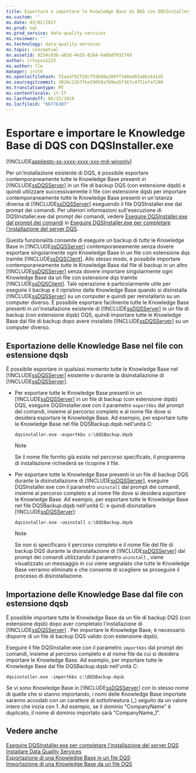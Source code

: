 ```yaml
---
title: Esportare e importare le Knowledge Base di DQS con DQSInstaller.exe | Microsoft Docs
ms.custom: ''
ms.date: 03/01/2017
ms.prod: sql
ms.prod_service: data-quality-services
ms.reviewer: ''
ms.technology: data-quality-services
ms.topic: conceptual
ms.assetid: 8234c63b-a018-4e55-8184-9a6bdf03274d
author: lrtoyou1223
ms.author: lle
manager: jroth
ms.openlocfilehash: f2ae4792f20cf59b08a280ff160ad03a0b1641d5
ms.sourcegitcommit: 3026c22b7fba19059a769ea5f367c4f51efaf286
ms.translationtype: MT
ms.contentlocale: it-IT
ms.lasthandoff: 06/15/2019
ms.locfileid: "66776387"
---
```

# <a name="export-and-import-dqs-knowledge-bases-using-dqsinstallerexe"></a>Esportare e importare le Knowledge Base di DQS con DQSInstaller.exe

[!INCLUDE[appliesto-ss-xxxx-xxxx-xxx-md-winonly](../../includes/appliesto-ss-xxxx-xxxx-xxx-md-winonly.md)]

  Per un'installazione esistente di DQS, è possibile esportare contemporaneamente tutte le Knowledge Base presenti in [!INCLUDE[ssDQSServer](../../includes/ssdqsserver-md.md)] in un file di backup DQS (con estensione dqsb) e quindi utilizzare successivamente il file con estensione dqsb per importare contemporaneamente tutte le Knowledge Base presenti in un'istanza diversa di [!INCLUDE[ssDQSServer](../../includes/ssdqsserver-md.md)] eseguendo il file DQSInstaller.exe dal prompt dei comandi. Per ulteriori informazioni sull'esecuzione di DQSInstaller.exe dal prompt dei comandi, vedere [Eseguire DQSInstaller.exe dal prompt dei comandi](../../data-quality-services/install-windows/run-dqsinstaller-exe-to-complete-data-quality-server-installation.md#CommandPrompt) in [Eseguire DQSInstaller.exe per completare l'installazione del server DQS](../../data-quality-services/install-windows/run-dqsinstaller-exe-to-complete-data-quality-server-installation.md).  
  
 Questa funzionalità consente di eseguire un backup di *tutte* le Knowledge Base in [!INCLUDE[ssDQSServer](../../includes/ssdqsserver-md.md)] contemporaneamente senza dovere esportare singolarmente ogni Knowledge Base in un file con estensione dqs tramite [!INCLUDE[ssDQSClient](../../includes/ssdqsclient-md.md)]. Allo stesso modo, è possibile importare contemporaneamente *tutte* le Knowledge Base dal file di backup in un altro [!INCLUDE[ssDQSServer](../../includes/ssdqsserver-md.md)] senza dovere importare singolarmente ogni Knowledge Base da un file con estensione dqs tramite [!INCLUDE[ssDQSClient](../../includes/ssdqsclient-md.md)]. Tale operazione è particolarmente utile per eseguire il backup e il ripristino delle Knowledge Base quando si disinstalla [!INCLUDE[ssDQSServer](../../includes/ssdqsserver-md.md)] su un computer e quindi per reinstallarlo su un computer diverso. È possibile esportare facilmente tutte le Knowledge Base presenti in un'installazione esistente di [!INCLUDE[ssDQSServer](../../includes/ssdqsserver-md.md)] in un file di backup (con estensione dqsb) DQS, quindi importare tutte le Knowledge Base dal file di backup dopo avere installato [!INCLUDE[ssDQSServer](../../includes/ssdqsserver-md.md)] su un computer diverso.  
  
##  <a name="export"></a> Esportazione delle Knowledge Base nel file con estensione dqsb  
 È possibile esportare in qualsiasi momento tutte le Knowledge Base nel [!INCLUDE[ssDQSServer](../../includes/ssdqsserver-md.md)] esistente o durante la disinstallazione di [!INCLUDE[ssDQSServer](../../includes/ssdqsserver-md.md)].  
  
-   Per esportare tutte le Knowledge Base presenti in un [!INCLUDE[ssDQSServer](../../includes/ssdqsserver-md.md)] in un file di backup (con estensione dqsb) DQS, eseguire DQSInstaller.exe con il parametro `exportkbs` dal prompt dei comandi, insieme al percorso completo e al nome file dove si desidera esportare le Knowledge Base. Ad esempio, per esportare tutte le Knowledge Base nel file DQSBackup.dqsb nell'unità C:  
  
    ```  
    dqsinstaller.exe -exportkbs c:\DQSBackup.dqsb  
    ```  
  
    > [!NOTE]  
    >  Se il nome file fornito già esiste nel percorso specificato, il programma di installazione richiederà se ricoprire il file.  
  
-   Per esportare tutte le Knowledge Base presenti in un file di backup DQS durante la disinstallazione di [!INCLUDE[ssDQSServer](../../includes/ssdqsserver-md.md)], eseguire DQSInstaller.exe con il parametro `uninstall` dal prompt dei comandi, insieme al percorso completo e al nome file dove si desidera esportare le Knowledge Base. Ad esempio, per esportare tutte le Knowledge Base nel file DQSBackup.dqsb nell'unità C: e quindi disinstallare [!INCLUDE[ssDQSServer](../../includes/ssdqsserver-md.md)]:  
  
    ```  
    dqsinstaller.exe -uninstall c:\DQSBackup.dqsb  
    ```  
  
    > [!NOTE]  
    >  Se non si specificano il percorso completo e il nome file del file di backup DQS durante la disinstallazione di [!INCLUDE[ssDQSServer](../../includes/ssdqsserver-md.md)] dal prompt dei comandi utilizzando il parametro `uninstall` , viene visualizzato un messaggio in cui viene segnalato che tutte le Knowledge Base verranno eliminate e che consente di scegliere se proseguire il processo di disinstallazione.  
  
##  <a name="import"></a> Importazione delle Knowledge Base dal file con estensione dqsb  
 È possibile importare tutte le Knowledge Base da un file di backup DQS (con estensione dqsb) dopo aver completato l'installazione di [!INCLUDE[ssDQSServer](../../includes/ssdqsserver-md.md)] . Per importare le Knowledge Base, è necessario disporre di un file di backup DQS valido (con estensione dqsb).  
  
 Eseguire il file DQSInstaller.exe con il parametro `importkbs` dal prompt dei comandi, insieme al percorso completo e al nome file da cui si desidera importare le Knowledge Base. Ad esempio, per importare tutte le Knowledge Base dal file DQSBackup.dqsb nell'unità C:  
  
```  
dqsinstaller.exe -importkbs c:\DQSBackup.dqsb  
```  
  
 Se vi sono Knowledge Base in [!INCLUDE[ssDQSServer](../../includes/ssdqsserver-md.md)] con lo stesso nome di quelle che si stanno importando, i nomi delle Knowledge Base importate saranno accodati con un carattere di sottolineatura (_) seguito da un valore intero che inizia con 1. Ad esempio, se il dominio "CompanyName" è duplicato, il nome di dominio importato sarà "CompanyName_1".  
  
## <a name="see-also"></a>Vedere anche  
 [Eseguire DQSInstaller.exe per completare l'installazione del server DQS](../../data-quality-services/install-windows/run-dqsinstaller-exe-to-complete-data-quality-server-installation.md)   
 [Installare Data Quality Services](../../data-quality-services/install-windows/install-data-quality-services.md)   
 [Esportazione di una Knowledge Base in un file DQS](../../data-quality-services/export-a-knowledge-base-to-a-dqs-file.md)   
 [Importazione di una Knowledge Base da un file DQS](../../data-quality-services/import-a-knowledge-base-from-a-dqs-file.md)  
  
  
